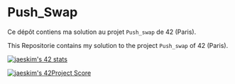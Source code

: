 # Push_Swap

Ce dépôt contiens ma solution au projet `Push_swap` de 42 (Paris).

This Repositorie contains my solution to the project `Push_swap` of 42 (Paris).

[![jaeskim's 42 stats](https://badge42.herokuapp.com/api/stats/cmaginot?cursus=42cursus&privacyName=true)](https://github.com/JaeSeoKim/badge42)

[![jaeskim's 42Project Score](https://badge42.herokuapp.com/api/project/cmaginot/push_swap)](https://github.com/JaeSeoKim/badge42)
